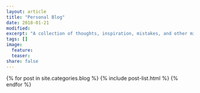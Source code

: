 ```yaml
---
layout: article
title: "Personal Blog"
date: 2018-01-21
modified:
excerpt: "A collection of thoughts, inspiration, mistakes, and other minutia."
tags: []
image:
  feature:
  teaser:
share: false
---
```


<div class="tiles">
{% for post in site.categories.blog %}
  {% include post-list.html %}
{% endfor %}
</div><!-- /.tiles -->

